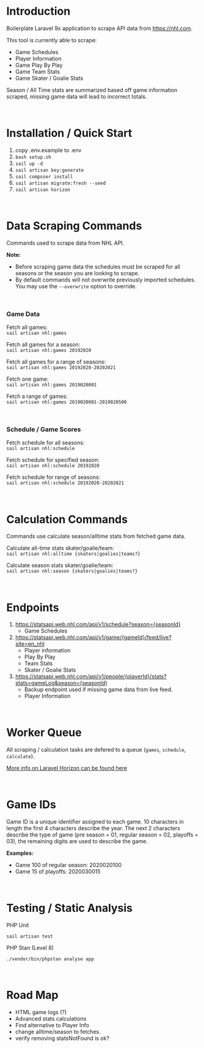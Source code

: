# Introduction
Boilerplate Laravel 9x application to scrape API data from https://nhl.com.

This tool is currently able to scrape:
- Game Schedules
- Player Information
- Game Play By Play
- Game Team Stats
- Game Skater / Goalie Stats

Season / All Time stats are summarized based off game information scraped, missing game data will lead to incorrect totals.

<br />

# Installation / Quick Start

1) copy .env.example to .env
2) `bash setup.sh`
3) `sail up -d`
4) `sail artisan key:generate`
5) `sail composer install`
6) `sail artisan migrate:fresh --seed`
7) `sail artisan horizon`

<br />

# Data Scraping Commands
Commands used to scrape data from NHL API.

**Note:**
- Before scraping game data the schedules must be scraped for all seasons or the season you are looking to scrape.
- By default commands will not overwrite previously imported schedules. You may use the `--overwrite` option to override.

<br />

### Game Data

Fetch all games:<br />
`sail artisan nhl:games`

Fetch all games for a season:<br />
`sail artisan nhl:games 20192020`

Fetch all games for a range of seasons:<br />
`sail artisan nhl:games 20192020-20202021`

Fetch one game:<br />
`sail artisan nhl:games 2019020001`

Fetch a range of games:<br />
`sail artisan nhl:games 2019020001-2019020500`

<br />

### Schedule / Game Scores
Fetch schedule for all seasons:<br />
`sail artisan nhl:schedule`

Fetch schedule for specified season:<br />
`sail artisan nhl:schedule 20192020`

Fetch schedule for range of seasons:<br />
`sail artisan nhl:schedule 20192020-20202021`

<br />

# Calculation Commands
Commands use calculate season/alltime stats from fetched game data.<br />

Calculate all-time stats skater/goalie/team:<br />
`sail artisan nhl:alltime {skaters|goalies|teams?}`

Calculate season stats skater/goalie/team:<br />
`sail artisan nhl:season {skaters|goalies|teams?}`

<br />

# Endpoints
1) https://statsapi.web.nhl.com/api/v1/schedule?season={seasonId}
    - Game Schedules
2) https://statsapi.web.nhl.com/api/v1/game/{gameId}/feed/live?site=en_nhl
   - Player information
   - Play By Play
   - Team Stats
   - Skater / Goalie Stats
3) https://statsapi.web.nhl.com/api/v1/people/{playerId}/stats?stats=gameLog&season={seasonId}
    - Backup endpoint used if missing game data from live feed.
    - Player Information

<br />

# Worker Queue
All scraping / calculation tasks are defered to a queue (`games`, `schedule`, `calculate`).

[More info on Laravel Horizon can be found here](https://laravel.com/docs/9.x/horizon)

<br />

# Game IDs
Game ID is a unique identifier assigned to each game. 10 characters in length the first 4 characters describe the year. The next 2 characters describe the type of game (pre season = 01, regular season = 02, playoffs = 03), the remaining digits are used to describe the game.

**Examples:**
- Game 100 of regular season: 2020020100
- Game 15 of playoffs: 2020030015

<br />

# Testing / Static Analysis

PHP Unit

`sail artisan test`

PHP Stan (Level 8)

`./vendor/bin/phpstan analyse app`

<br />

# Road Map
- HTML game logs (?)
- Advanced stats calculations
- Find alternative to Player Info
- change alltime/season to fetches.
- verify removing statsNotFound is ok?